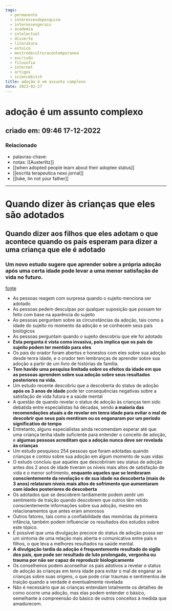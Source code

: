 ```yaml
---
tags:
  - permanente
  - interessesdepesquisa
  - interessesgerais
  - academia
  - intelectual
  - disserte
  - literatura
  - estoico
  - mestredeculturacontemporanea
  - escrivão
  - filosofia
  - internet
  - artigos
  - sciencebitch
title: adoção é um assunto complexo
date: 2023-02-27
---
```

# adoção é um assunto complexo
## criado em: 09:46 17-12-2022

### Relacionado
- palavras-chave: 
- notas: [[Austerlitz]]
- [[when adopted people learn about their adoptee status]]
- [[escrita terapeutica nexo jornal]]
- [[luke, Im not your father]]
---
# Quando dizer às crianças que eles são adotados
## Quando dizer aos filhos que eles adotam o que acontece quando os pais esperam para dizer a uma criança que ele é adotado

### Um novo estudo sugere que aprender sobre a própria adoção após uma certa idade pode levar a uma menor satisfação de vida no futuro.
[fonte](https://www.theatlantic.com/family/archive/2019/07/adoption-disclosure-study/594496/)

- As pessoas reagem com surpresa quando o sujeito menciona ser adotado
- As pessoas pedem desculpas por qualquer suposição que possam ter feito com base na aparência do sujeito
- As pessoas perguntam sobre as circunstâncias da adoção, tais como a idade do sujeito no momento da adoção e se conhecem seus pais biológicos
- As pessoas perguntam quando o sujeito descobriu que ele foi adotado
- **Esta pergunta é vista como invasiva, pois implica que os pais do sujeito podem ter mentido para eles**
- Os pais do orador foram abertos e honestos com eles sobre sua adoção desde tenra idade, e o orador tem lembranças de aprender sobre sua adoção a partir de um livro de histórias de família.
- **Tem havido uma pesquisa limitada sobre os efeitos da idade em que as pessoas aprendem sobre sua adoção sobre seus resultados posteriores na vida.**
- Um estudo recente descobriu que a descoberta do status de adoção **após os 3 anos de idade** pode ter consequências negativas sobre a satisfação de vida futura e a saúde mental
- A questão de quando revelar o status de adoção às crianças tem sido debatida entre especialistas há décadas, sendo **a maioria das recomendações atuais a de revelar em tenra idade para evitar o mal de descobrir que seus pais mentiram ou os enganaram por um período significativo de tempo**
- Entretanto, alguns especialistas ainda recomendam esperar até que uma criança tenha idade suficiente para entender o conceito de adoção, e **algumas pessoas acreditam que a adoção nunca deve ser revelada às crianças**
- Um estudo pesquisou 254 pessoas que foram adotadas quando crianças e contou sobre sua adoção em algum momento de suas vidas
- O estudo concluiu que aqueles que descobriram seu status de adoção antes dos 2 anos de idade tiveram os níveis mais altos de satisfação de vida e o menor sofrimento, **enquanto aqueles que se lembraram conscientemente da revelação e de sua idade na descoberta (mais de 3 anos) relataram níveis mais altos de sofrimento que aumentaram com idades posteriores de descoberta**
- Os adotados que se descobrem tardiamente podem sentir um sentimento de traição quando descobrem que outros têm retido conscientemente informações sobre sua adoção, mesmo em relacionamentos que antes eram amorosos
- Outros fatores, tais como a confiabilidade das memórias da primeira infância, também podem influenciar os resultados dos estudos sobre este tópico.
- É possível que uma divulgação precoce do status de adoção possa ser um sintoma de uma relação mais aberta e comunicativa entre pais e filhos, o que leva a melhores resultados na saúde mental.
- **A divulgação tardia da adoção é frequentemente resultado do sigilo dos pais, que pode ser resultado de luto prolongado, vergonha ou trauma por não ser capaz de reproduzir biologicamente**
- Os conselheiros podem aconselhar os pais adotivos a revelar o status de adoção às crianças em tenra idade para evitar o mal de enganar as crianças sobre suas origens, o que pode criar traumas e sentimentos de traição quando a verdade é eventualmente revelada
- Não é necessário que as crianças entendam totalmente os detalhes de como ocorre uma adoção, mas elas podem entender o básico, semelhante à compreensão do básico de outros conceitos à medida que amadurecem.

